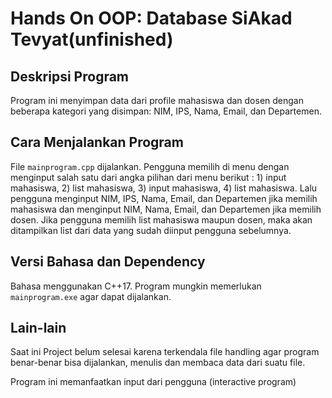 # Hands On OOP: Database SiAkad Tevyat(unfinished)
## Deskripsi Program

Program ini menyimpan data dari profile mahasiswa dan dosen dengan beberapa kategori yang disimpan: NIM, IPS, Nama, Email, dan Departemen. 

## Cara Menjalankan Program

File ```mainprogram.cpp``` dijalankan. Pengguna memilih di menu dengan menginput salah satu dari angka pilihan dari menu berikut : 1) input mahasiswa, 2) list mahasiswa, 3) input mahasiswa, 4) list mahasiswa. Lalu pengguna menginput NIM, IPS, Nama, Email, dan Departemen jika memilih mahasiswa dan menginput NIM, Nama, Email, dan Departemen jika memilih dosen. Jika pengguna memilih list mahasiswa maupun dosen, maka akan ditampilkan list dari data yang sudah diinput pengguna sebelumnya.

## Versi Bahasa dan Dependency

Bahasa menggunakan C++17. Program mungkin memerlukan ```mainprogram.exe``` agar dapat dijalankan.

## Lain-lain
Saat ini Project belum selesai karena terkendala file handling agar program benar-benar bisa dijalankan, menulis dan membaca data dari suatu file. 

Program ini memanfaatkan input dari pengguna (interactive program)
